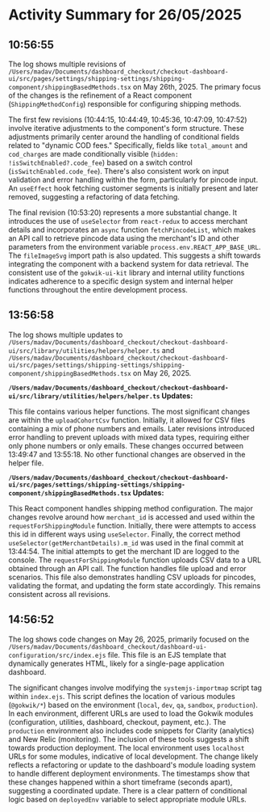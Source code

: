 # Activity Summary for 26/05/2025

## 10:56:55
The log shows multiple revisions of `/Users/madav/Documents/dashboard_checkout/checkout-dashboard-ui/src/pages/settings/shipping-settings/shipping-component/shippingBasedMethods.tsx` on May 26th, 2025.  The primary focus of the changes is the refinement of a React component (`ShippingMethodConfig`) responsible for configuring shipping methods.

The first few revisions (10:44:15, 10:44:49, 10:45:36, 10:47:09, 10:47:52) involve iterative adjustments to the component's form structure. These adjustments primarily center around the handling of conditional fields related to "dynamic COD fees."  Specifically, fields like `total_amount` and `cod_charges` are made conditionally visible (`hidden: !isSwitchEnabled?.code_fee`) based on a switch control (`isSwitchEnabled.code_fee`).  There's also consistent work on input validation and error handling within the form, particularly for pincode input.  An `useEffect` hook fetching customer segments is initially present and later removed, suggesting a refactoring of data fetching.

The final revision (10:53:20) represents a more substantial change.  It introduces the use of `useSelector` from `react-redux` to access merchant details and incorporates an `async` function `fetchPincodeList`, which makes an API call to retrieve pincode data using the merchant's ID and other parameters from the environment variable `process.env.REACT_APP_BASE_URL`.  The `fileImageSvg` import path is also updated. This suggests a shift towards integrating the component with a backend system for data retrieval.  The consistent use of the `gokwik-ui-kit` library and internal utility functions indicates adherence to a specific design system and internal helper functions throughout the entire development process.


## 13:56:58
The log shows multiple updates to `/Users/madav/Documents/dashboard_checkout/checkout-dashboard-ui/src/library/utilities/helpers/helper.ts` and `/Users/madav/Documents/dashboard_checkout/checkout-dashboard-ui/src/pages/settings/shipping-settings/shipping-component/shippingBasedMethods.tsx` on May 26, 2025.

**`/Users/madav/Documents/dashboard_checkout/checkout-dashboard-ui/src/library/utilities/helpers/helper.ts` Updates:**

This file contains various helper functions.  The most significant changes are within the `uploadCohortCsv` function. Initially, it allowed for CSV files containing a mix of phone numbers and emails.  Later revisions introduced error handling to prevent uploads with mixed data types, requiring either only phone numbers or only emails.  These changes occurred between 13:49:47 and 13:55:18.  No other functional changes are observed in the helper file.


**`/Users/madav/Documents/dashboard_checkout/checkout-dashboard-ui/src/pages/settings/shipping-settings/shipping-component/shippingBasedMethods.tsx` Updates:**

This React component handles shipping method configuration.  The major changes revolve around how `merchant_id` is accessed and used within the `requestForShippingModule` function. Initially, there were attempts to access this id in different ways using `useSelector`. Finally, the correct method `useSelector(getMerchantDetails).m_id` was used in the final commit at 13:44:54.  The initial attempts to get the merchant ID are logged to the console.  The `requestForShippingModule` function uploads CSV data to a URL obtained through an API call. The function handles file upload and error scenarios.  This file also demonstrates handling CSV uploads for pincodes, validating the format, and updating the form state accordingly. This remains consistent across all revisions.


## 14:56:52
The log shows code changes on May 26, 2025, primarily focused on the `/Users/madav/Documents/dashboard_checkout/dashboard-ui-configuration/src/index.ejs` file.  This file is an EJS template that dynamically generates HTML, likely for a single-page application dashboard.

The significant changes involve modifying the `systemjs-importmap` script tag within `index.ejs`.  This script defines the location of various modules (`@gokwik/*`) based on the environment (`local`, `dev`, `qa`, `sandbox`, `production`).  In each environment, different URLs are used to load the Gokwik modules (configuration, utilities, dashboard, checkout, payment, etc.). The `production` environment also includes code snippets for Clarity (analytics) and New Relic (monitoring).  The inclusion of these tools suggests a shift towards production deployment. The local environment uses `localhost` URLs for some modules, indicative of local development.  The change likely reflects a refactoring or update to the dashboard's module loading system to handle different deployment environments. The timestamps show that these changes happened within a short timeframe (seconds apart), suggesting a coordinated update.  There is a clear pattern of conditional logic based on `deployedEnv` variable to select appropriate module URLs.
